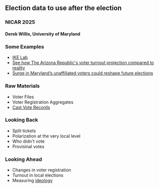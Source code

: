 ## Election data to use after the election
### NICAR 2025
#### Derek Willis, University of Maryland

### Some Examples

* [IKE Lab](https://ike-lab.com/)
* [See how The Arizona Republic's voter turnout projection compared to reality](https://www.azcentral.com/story/news/politics/elections/2024/11/21/arizona-voter-turnout-projection-from-the-republic-was-close/76462888007/)
* [Surge in Maryland’s unaffiliated voters could reshape future elections](https://www.thebaltimorebanner.com/politics-power/national-politics/maryland-unaffiliated-voters-senate-O2SNJH32ZBG3JLSE657WH2UYY4/)

### Raw Materials

* Voter Files
* Voter Registration Aggregates
* [Cast Vote Records](https://www.nature.com/articles/s41597-024-04017-1)

### Looking Back

* Split tickets
* Polarization at the very local level
* Who didn't vote
* Provisinal votes

### Looking Ahead

* Changes in voter registration
* Turnout in local elections
* Measuring [ideology](https://data.stanford.edu/dime)

